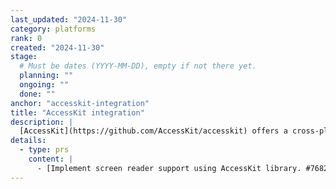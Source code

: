 ```yaml
---
last_updated: "2024-11-30"
category: platforms
rank: 0
created: "2024-11-30"
stage:
  # Must be dates (YYYY-MM-DD), empty if not there yet.
  planning: ""
  ongoing: ""
  done: ""
anchor: "accesskit-integration"
title: "AccessKit integration"
description: |
  [AccessKit](https://github.com/AccessKit/accesskit) offers a cross-platform way to implement accessibility features for UI toolkits, such as Godot. It would offer us and game developers opportunities to make more accessible products, such as the Godot Editor itself or games made with Godot.
details:
  - type: prs
    content: |
      - [Implement screen reader support using AccessKit library. #76829](https://github.com/godotengine/godot/pull/76829)
---
```

